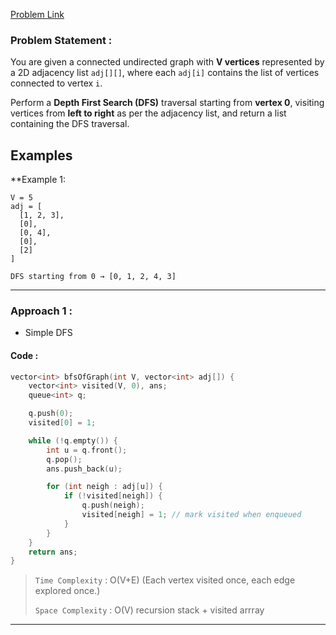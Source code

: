 [Problem Link](https://www.geeksforgeeks.org/problems/depth-first-traversal-for-a-graph/1)
### Problem Statement : 

You are given a connected undirected graph with **V vertices** represented by a 2D adjacency list `adj[][]`, where each `adj[i]` contains the list of vertices connected to vertex `i`.

Perform a **Depth First Search (DFS)** traversal starting from **vertex 0**, visiting vertices from **left to right** as per the adjacency list, and return a list containing the DFS traversal.

## Examples

**Example 1: 
```
V = 5
adj = [
  [1, 2, 3],
  [0],
  [0, 4],
  [0],
  [2]
]

DFS starting from 0 → [0, 1, 2, 4, 3]

```


---

### Approach 1 :

- Simple DFS

#### Code :

``` cpp
vector<int> bfsOfGraph(int V, vector<int> adj[]) {
	vector<int> visited(V, 0), ans;
	queue<int> q;

	q.push(0);
	visited[0] = 1;

	while (!q.empty()) {
		int u = q.front();
		q.pop();
		ans.push_back(u);

		for (int neigh : adj[u]) {
			if (!visited[neigh]) {
				q.push(neigh);
				visited[neigh] = 1; // mark visited when enqueued
			}
		}
	}
	return ans;
}

```


> `Time Complexity` : O(V+E) (Each vertex visited once, each edge explored once.)
> 
> `Space Complexity` : O(V) recursion stack + visited arrray

---


